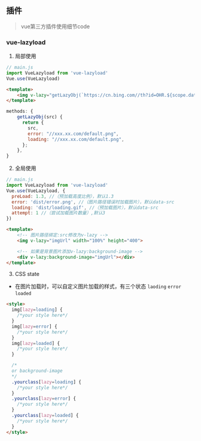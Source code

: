 ## 插件

> vue第三方插件使用细节code

### vue-lazyload

1. 局部使用

```javascript
// main.js
import VueLazyload from 'vue-lazyload'
Vue.use(VueLazyload)
```
   
```html
<template>
    <img v-lazy="getLazyObj(`https://cn.bing.com//th?id=OHR.${scope.data.id}_UHD.jpg&pid=hp&w=720&h=1280&rs=1&c=4&r=0`)" :key="scope.data.id" />
</template>
```

```javascript
methods: {
    getLazyObj(src) {
      return {
        src,
        error: "//xxx.xx.com/default.png",
        loading: "//xxx.xx.com/default.png",
      };
    },
}
```


2. 全局使用
   
```javascript
// main.js
import VueLazyload from 'vue-lazyload'
Vue.use(VueLazyload, {
  preLoad: 1.3, //（预加载高度比例），默认1.3
  error: 'dist/error.png', //（图片路径错误时加载图片），默认data-src
  loading: 'dist/loading.gif', //（预加载图片），默认data-src
  attempt: 1 //（尝试加载图片数量）,默认3
})

```

```html
<template>
    <!-- 图片路径绑定:src修改为v-lazy -->
    <img v-lazy="imgUrl" width="100%" height="400">

    <!-- 如果是背景图片添加v-lazy:background-image -->
    <div v-lazy:background-image="imgUrl"></div>
</template>
```

3. CSS state

- 在图片加载时，可以自定义图片加载的样式，有三个状态 `laoding` `error` `loaded`

```html
<style>
  img[lazy=loading] {
    /*your style here*/
  }
  img[lazy=error] {
    /*your style here*/
  }
  img[lazy=loaded] {
    /*your style here*/
  }

  /*
  or background-image
  */
  .yourclass[lazy=loading] {
    /*your style here*/
  }
  .yourclass[lazy=error] {
    /*your style here*/
  }
  .yourclass[lazy=loaded] {
    /*your style here*/
  }
</style>
```